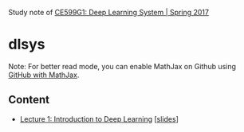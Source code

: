 Study note of [CE599G1: Deep Learning System | Spring 2017](http://dlsys.cs.washington.edu)

# dlsys

Note: For better read mode, you can enable MathJax on Github using [GitHub with MathJax](https://chrome.google.com/webstore/detail/github-with-mathjax/ioemnmodlmafdkllaclgeombjnmnbima/related).

## Content

- [Lecture 1: Introduction to Deep Learning](./lecture1) [[slides](http://dlsys.cs.washington.edu/pdf/lecture1.pdf)]
